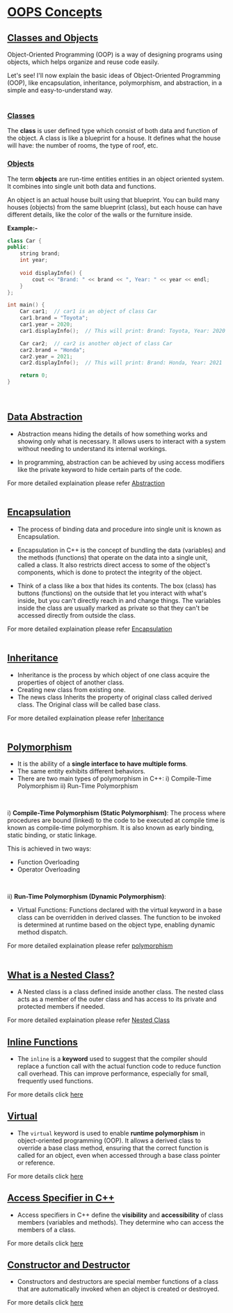 # [OOPS Concepts](#oops-concepts)

## [Classes and Objects](#classes-and-objects)
Object-Oriented Programming (OOP) is a way of designing programs using objects, which helps organize and reuse code easily.<br>

Let's see! I'll now explain the basic ideas of Object-Oriented Programming (OOP), like encapsulation, inheritance, polymorphism, and abstraction, in a simple and easy-to-understand way.
<br>
<br>

### [Classes](#classes)
The **class** is user defined type which consist of both data and function of the object. A class is like a blueprint for a house. It defines what the house will have: the number of rooms, the type of roof, etc. 

### [Objects](#objects)
The term **objects** are run-time entities entities in an object oriented system. It combines into single unit both data and functions.<br>

An object is an actual house built using that blueprint. You can build many houses (objects) from the same blueprint (class), but each house can have different details, like the color of the walls or the furniture inside.

**Example:-**
```cpp
class Car {
public:
    string brand;
    int year;
    
    void displayInfo() {
        cout << "Brand: " << brand << ", Year: " << year << endl;
    }
};

int main() {
    Car car1;  // car1 is an object of class Car
    car1.brand = "Toyota";
    car1.year = 2020;
    car1.displayInfo();  // This will print: Brand: Toyota, Year: 2020

    Car car2;  // car2 is another object of class Car
    car2.brand = "Honda";
    car2.year = 2021;
    car2.displayInfo();  // This will print: Brand: Honda, Year: 2021

    return 0;
}
```
<br>


## [Data Abstraction](#data-abstraction)
 - Abstraction means hiding the details of how something works and showing only what is necessary. It allows users to interact with a system without needing to understand its internal workings.

 - In programming, abstraction can be achieved by using access modifiers like the private keyword to hide certain parts of the code.

 For more detailed explaination please refer [Abstraction](https://github.com/ingaleshubhankar/CPP-HANDBOOK/blob/main/Introduction/AbstractionReadMe.md)
<br>
<br>



## [Encapsulation](#encapsulation)
 - The process of binding data and procedure into single unit is known as Encapsulation.
 - Encapsulation in C++ is the concept of bundling the data (variables) and the methods (functions) that operate on the data into a single unit, called a class. It also restricts direct access to some of the object's components, which is done to protect the integrity of the object.

 - Think of a class like a box that hides its contents. The box (class) has buttons (functions) on the outside that let you interact with what's inside, but you can't directly reach in and change things. The variables inside the class are usually marked as private so that they can't be accessed directly from outside the class. 

 For more detailed explaination please refer [Encapsulation](https://github.com/ingaleshubhankar/CPP-HANDBOOK/blob/main/Introduction/EncapsulationReadMe.md)
<br>
<br>


## [Inheritance](#inheritance)
 - Inheritance is the process by which object of one class acquire the properties of object of another class. 
 - Creating new class from existing one.
 - The news class Inherits the property of original class called derived class. The Original class will be called base class.

 For more detailed explaination please refer [Inheritance](https://github.com/ingaleshubhankar/CPP-HANDBOOK/blob/main/Introduction/InheritanceReadMe.md)
<br>
<br>


## [Polymorphism](#polymorphism)
 - It is the ability of a **single interface to have multiple forms**.
 - The same entity exhibits different behaviors.
 - There are two main types of polymorphism in C++:
   i) Compile-Time Polymorphism
   ii) Run-Time Polymorphism
<br>

i) **Compile-Time Polymorphism (Static Polymorphism)**:
The process where procedures are bound (linked) to the code to be executed at compile time is known as compile-time polymorphism. It is also known as early binding, static binding, or static linkage.

This is achieved in two ways:
 - Function Overloading
 - Operator Overloading
<br>

ii) **Run-Time Polymorphism (Dynamic Polymorphism)**:
 - Virtual Functions: Functions declared with the virtual keyword in a base class can be overridden in derived classes. The function to be invoked is determined at runtime based on the object type, enabling dynamic method dispatch.

 For more detailed explaination please refer [polymorphism](https://github.com/ingaleshubhankar/CPP-HANDBOOK/blob/main/Introduction/PolymorphismReadMe.md)
<br>
<br>



## [What is a Nested Class?](#what-is-a-nested-class)
 - A Nested class is a class defined inside another class. The nested class acts as a member of the outer class and has access to its private and protected members if needed.

For more detailed explaination please refer [Nested Class](https://github.com/ingaleshubhankar/CPP-HANDBOOK/blob/main/OOPS%20Concepts/NestedClasses.md#what-is-a-nested-class)
<br>

## [Inline Functions](https://github.com/ingaleshubhankar/CPP-HANDBOOK/blob/main/OOPS%20Concepts/InlineFunctions.md#inline-function-in-c)
 - The `inline` is a **keyword** used to suggest that the compiler should replace a function call with the actual function code to reduce function call overhead. This can improve performance, especially for small, frequently used functions.

For more details click [here](https://github.com/ingaleshubhankar/CPP-HANDBOOK/blob/main/OOPS%20Concepts/InlineFunctions.md#inline-function-in-c)
<br>

## [Virtual](https://github.com/ingaleshubhankar/CPP-HANDBOOK/blob/main/OOPS%20Concepts/Virtual.md#virtual-concept-in-c)
 - The `virtual` keyword is used to enable **runtime polymorphism** in object-oriented programming (OOP). It allows a derived class to override a base class method, ensuring that the correct function is called for an object, even when accessed through a base class pointer or reference.

For more details click [here](https://github.com/ingaleshubhankar/CPP-HANDBOOK/blob/main/OOPS%20Concepts/Virtual.md#virtual-concept-in-c)



## [Access Specifier in C++](https://github.com/ingaleshubhankar/CPP-HANDBOOK/blob/main/OOPS%20Concepts/AccessSpacifiersInCpp.md#access-specifiers-in-c)
 - Access specifiers in C++ define the **visibility** and **accessibility** of class members (variables and methods). They determine who can access the members of a class.

For more details click [here](https://github.com/ingaleshubhankar/CPP-HANDBOOK/blob/main/OOPS%20Concepts/AccessSpacifiersInCpp.md#access-specifiers-in-c)


## [Constructor and Destructor](https://github.com/ingaleshubhankar/CPP-HANDBOOK/blob/main/OOPS%20Concepts/ConstructorAndDestructor.md#constructor-and-destructor-in-c)
 - Constructors and destructors are special member functions of a class that are automatically invoked when an object is created or destroyed.

For more details click [here](https://github.com/ingaleshubhankar/CPP-HANDBOOK/blob/main/OOPS%20Concepts/ConstructorAndDestructor.md#constructor-and-destructor-in-c)

